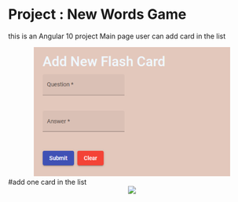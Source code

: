 # Project : New Words Game
this is an Angular 10 project 
Main page user can add card in the list

<div align="center">
    <img src="./src/assets/home.png" width="400px"</img> 
</div>
#add one card in the list
<div align="center">
    <img src="./src/assets/1.jpg" width="400px"</img> 
</div>
